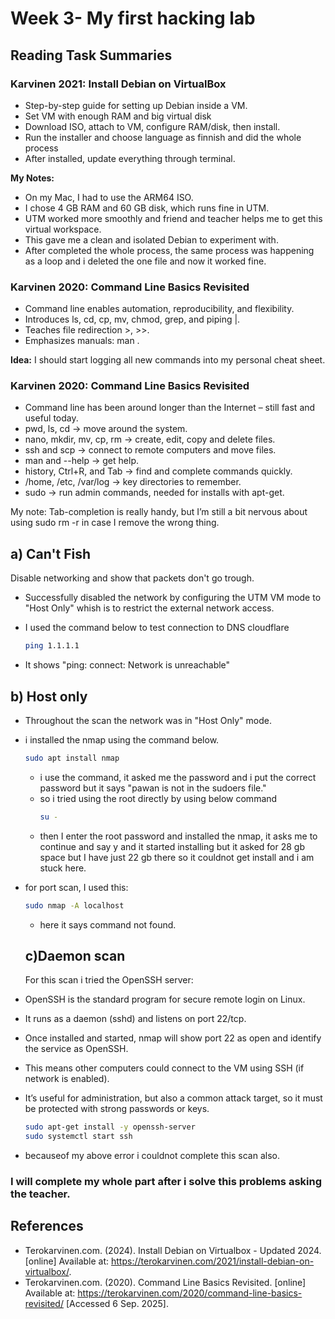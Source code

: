 # Week 3- My first hacking lab

## Reading Task Summaries

### Karvinen 2021: Install Debian on VirtualBox
- Step-by-step guide for setting up Debian inside a VM.
- Set VM with enough RAM and big virtual disk 
- Download ISO, attach to VM, configure RAM/disk, then install.   
- Run the installer and choose language as finnish and did the whole process
- After installed, update everything through terminal.


**My Notes:**  
- On my Mac, I had to use the ARM64 ISO.  
- I chose 4 GB RAM and 60 GB disk, which runs fine in UTM.  
- UTM worked more smoothly and friend and teacher helps me to get this virtual workspace.  
- This gave me a clean and isolated Debian to experiment with.
- After completed the whole process, the same process was happening as a loop and i deleted the one file and now it worked fine.

### Karvinen 2020: Command Line Basics Revisited
- Command line enables automation, reproducibility, and flexibility.  
- Introduces ls, cd, cp, mv, chmod, grep, and piping |.  
- Teaches file redirection >, >>.  
- Emphasizes manuals: man <command>.  

**Idea:** I should start logging all new commands into my personal cheat sheet.  

### Karvinen 2020: Command Line Basics Revisited
- Command line has been around longer than the Internet – still fast and useful today.
- pwd, ls, cd → move around the system.
- nano, mkdir, mv, cp, rm → create, edit, copy and delete files.
- ssh and scp → connect to remote computers and move files.
- man and --help → get help.
- history, Ctrl+R, and Tab → find and complete commands quickly.
- /home, /etc, /var/log → key directories to remember.
- sudo → run admin commands, needed for installs with apt-get.

My note: Tab-completion is really handy, but I’m still a bit nervous about using sudo rm -r in case I remove the wrong thing.

## a) Can't Fish
Disable networking and show that packets don't go trough.
- Successfully disabled the network by configuring the UTM VM mode to "Host Only" whish is to restrict the external network access.
- I used the command below to test connection to DNS cloudflare

  ```bash
  ping 1.1.1.1

- It shows "ping: connect: Network is unreachable"

## b) Host only
- Throughout the scan the network was in "Host Only" mode.
- i installed the nmap using the command below.

   ```bash
   sudo apt install nmap
   ```
  - i use the command, it asked me the password and i put the correct password but it says "pawan is not in the sudoers file."
  - so i tried using the root directly by using below command
    ```bash
    su -
    ```
  - then I enter the root password and installed the nmap, it asks me to continue and say y and it started installing but it asked for 28 gb space but I have just 22 gb there so it couldnot get install and i am stuck here.

- for port scan, I used this:

  ```bash
  sudo nmap -A localhost
  ```
  - here it says command not found.

  ## c)Daemon scan
  For this scan i tried the OpenSSH server:
- OpenSSH is the standard program for secure remote login on Linux.
- It runs as a daemon (sshd) and listens on port 22/tcp.
- Once installed and started, nmap will show port 22 as open and identify the service as OpenSSH.
- This means other computers could connect to the VM using SSH (if network is enabled).
- It’s useful for administration, but also a common attack target, so it must be protected with strong passwords or keys.
  ```bash
  sudo apt-get install -y openssh-server
  sudo systemctl start ssh
  ```
- becauseof my above error i couldnot complete this scan also.



### I will complete my whole part after i solve this problems asking the teacher.

## References
- Terokarvinen.com. (2024). Install Debian on Virtualbox - Updated 2024. [online] Available at: https://terokarvinen.com/2021/install-debian-on-virtualbox/.
- Terokarvinen.com. (2020). Command Line Basics Revisited. [online] Available at: https://terokarvinen.com/2020/command-line-basics-revisited/ [Accessed 6 Sep. 2025].

  

